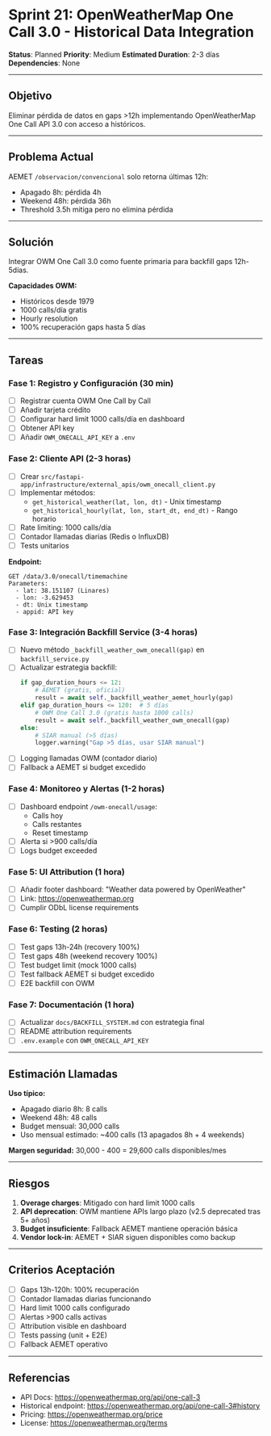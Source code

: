 # Sprint 21: OpenWeatherMap One Call 3.0 - Historical Data Integration

**Status**: Planned
**Priority**: Medium
**Estimated Duration**: 2-3 días
**Dependencies**: None

---

## Objetivo

Eliminar pérdida de datos en gaps >12h implementando OpenWeatherMap One Call API 3.0 con acceso a históricos.

---

## Problema Actual

AEMET `/observacion/convencional` solo retorna últimas 12h:
- Apagado 8h: pérdida 4h
- Weekend 48h: pérdida 36h
- Threshold 3.5h mitiga pero no elimina pérdida

---

## Solución

Integrar OWM One Call 3.0 como fuente primaria para backfill gaps 12h-5días.

**Capacidades OWM:**
- Históricos desde 1979
- 1000 calls/día gratis
- Hourly resolution
- 100% recuperación gaps hasta 5 días

---

## Tareas

### Fase 1: Registro y Configuración (30 min)

- [ ] Registrar cuenta OWM One Call by Call
- [ ] Añadir tarjeta crédito
- [ ] Configurar hard limit 1000 calls/día en dashboard
- [ ] Obtener API key
- [ ] Añadir `OWM_ONECALL_API_KEY` a `.env`

### Fase 2: Cliente API (2-3 horas)

- [ ] Crear `src/fastapi-app/infrastructure/external_apis/owm_onecall_client.py`
- [ ] Implementar métodos:
  - `get_historical_weather(lat, lon, dt)` - Unix timestamp
  - `get_historical_hourly(lat, lon, start_dt, end_dt)` - Rango horario
- [ ] Rate limiting: 1000 calls/día
- [ ] Contador llamadas diarias (Redis o InfluxDB)
- [ ] Tests unitarios

**Endpoint:**
```
GET /data/3.0/onecall/timemachine
Parameters:
  - lat: 38.151107 (Linares)
  - lon: -3.629453
  - dt: Unix timestamp
  - appid: API key
```

### Fase 3: Integración Backfill Service (3-4 horas)

- [ ] Nuevo método `_backfill_weather_owm_onecall(gap)` en `backfill_service.py`
- [ ] Actualizar estrategia backfill:
  ```python
  if gap_duration_hours <= 12:
      # AEMET (gratis, oficial)
      result = await self._backfill_weather_aemet_hourly(gap)
  elif gap_duration_hours <= 120:  # 5 días
      # OWM One Call 3.0 (gratis hasta 1000 calls)
      result = await self._backfill_weather_owm_onecall(gap)
  else:
      # SIAR manual (>5 días)
      logger.warning("Gap >5 días, usar SIAR manual")
  ```
- [ ] Logging llamadas OWM (contador diario)
- [ ] Fallback a AEMET si budget excedido

### Fase 4: Monitoreo y Alertas (1-2 horas)

- [ ] Dashboard endpoint `/owm-onecall/usage`:
  - Calls hoy
  - Calls restantes
  - Reset timestamp
- [ ] Alerta si >900 calls/día
- [ ] Logs budget exceeded

### Fase 5: UI Attribution (1 hora)

- [ ] Añadir footer dashboard: "Weather data powered by OpenWeather"
- [ ] Link: https://openweathermap.org
- [ ] Cumplir ODbL license requirements

### Fase 6: Testing (2 horas)

- [ ] Test gaps 13h-24h (recovery 100%)
- [ ] Test gaps 48h (weekend recovery 100%)
- [ ] Test budget limit (mock 1000 calls)
- [ ] Test fallback AEMET si budget excedido
- [ ] E2E backfill con OWM

### Fase 7: Documentación (1 hora)

- [ ] Actualizar `docs/BACKFILL_SYSTEM.md` con estrategia final
- [ ] README attribution requirements
- [ ] `.env.example` con `OWM_ONECALL_API_KEY`

---

## Estimación Llamadas

**Uso típico:**
- Apagado diario 8h: 8 calls
- Weekend 48h: 48 calls
- Budget mensual: 30,000 calls
- Uso mensual estimado: ~400 calls (13 apagados 8h + 4 weekends)

**Margen seguridad:** 30,000 - 400 = 29,600 calls disponibles/mes

---

## Riesgos

1. **Overage charges**: Mitigado con hard limit 1000 calls
2. **API deprecation**: OWM mantiene APIs largo plazo (v2.5 deprecated tras 5+ años)
3. **Budget insuficiente**: Fallback AEMET mantiene operación básica
4. **Vendor lock-in**: AEMET + SIAR siguen disponibles como backup

---

## Criterios Aceptación

- [ ] Gaps 13h-120h: 100% recuperación
- [ ] Contador llamadas diarias funcionando
- [ ] Hard limit 1000 calls configurado
- [ ] Alertas >900 calls activas
- [ ] Attribution visible en dashboard
- [ ] Tests passing (unit + E2E)
- [ ] Fallback AEMET operativo

---

## Referencias

- API Docs: https://openweathermap.org/api/one-call-3
- Historical endpoint: https://openweathermap.org/api/one-call-3#history
- Pricing: https://openweathermap.org/price
- License: https://openweathermap.org/terms
